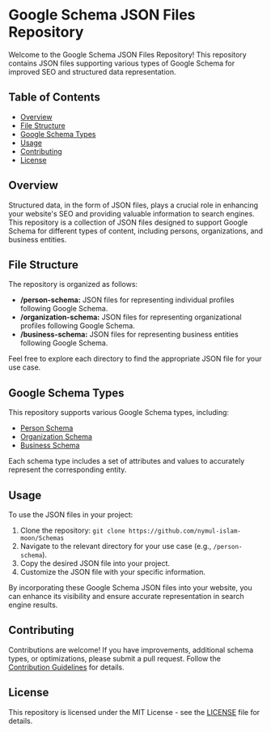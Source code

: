 # Google Schema JSON Files Repository

Welcome to the Google Schema JSON Files Repository! This repository contains JSON files supporting various types of Google Schema for improved SEO and structured data representation.

## Table of Contents

- [Overview](#overview)
- [File Structure](#file-structure)
- [Google Schema Types](#google-schema-types)
- [Usage](#usage)
- [Contributing](#contributing)
- [License](#license)

## Overview

Structured data, in the form of JSON files, plays a crucial role in enhancing your website's SEO and providing valuable information to search engines. This repository is a collection of JSON files designed to support Google Schema for different types of content, including persons, organizations, and business entities.

## File Structure

The repository is organized as follows:

- **/person-schema:** JSON files for representing individual profiles following Google Schema.
- **/organization-schema:** JSON files for representing organizational profiles following Google Schema.
- **/business-schema:** JSON files for representing business entities following Google Schema.

Feel free to explore each directory to find the appropriate JSON file for your use case.

## Google Schema Types

This repository supports various Google Schema types, including:

- [Person Schema](/person-schema)
- [Organization Schema](/organization-schema)
- [Business Schema](/business-schema)

Each schema type includes a set of attributes and values to accurately represent the corresponding entity.

## Usage

To use the JSON files in your project:

1. Clone the repository: `git clone https://github.com/nymul-islam-moon/Schemas`
2. Navigate to the relevant directory for your use case (e.g., `/person-schema`).
3. Copy the desired JSON file into your project.
4. Customize the JSON file with your specific information.

By incorporating these Google Schema JSON files into your website, you can enhance its visibility and ensure accurate representation in search engine results.

## Contributing

Contributions are welcome! If you have improvements, additional schema types, or optimizations, please submit a pull request. Follow the [Contribution Guidelines](CONTRIBUTING.md) for details.

## License

This repository is licensed under the MIT License - see the [LICENSE](LICENSE) file for details.